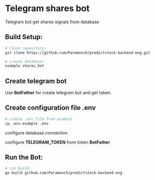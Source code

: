 # Telegram shares bot
Telegram bot get shares signals from database

## Build Setup:
``` bash
# Clone repository:
git clone https://github.com/Paramosch/predictstock-backend-eng.git

# create database:
example shares_bot
```

## Create telegram bot
Use **BotFather** for create telegram bot and get token.

## Create configuration file .env
``` bash
# create .env file from example
cp .env.example .env 
```
configure database connection

configure **TELEGRAM_TOKEN** from token **BotFather**

## Run the Bot:
``` bash
# run build:
go build github.com/Paramosch/predictstock-backend-eng
```